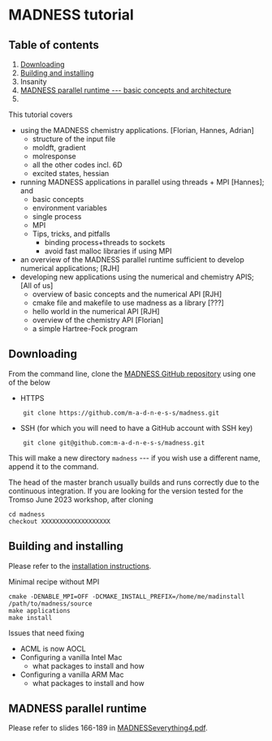 # MADNESS tutorial

## Table of contents

1. [Downloading](#downloading)
2. [Building and installing](#building-and-installing)
3. Insanity
4. [MADNESS parallel runtime --- basic concepts and architecture](#MADNESS-parallel-runtime)
5. 


This tutorial covers
* using the MADNESS chemistry applications. [Florian, Hannes, Adrian]
  - structure of the input file
  - moldft, gradient
  - molresponse
  - all the other codes incl. 6D
  - excited states, hessian
* running MADNESS applications in parallel using threads + MPI [Hannes]; and
  - basic concepts
  - environment variables
  - single process
  - MPI
  - Tips, tricks, and pitfalls
    - binding process+threads to sockets
    - avoid fast malloc libraries if using MPI
* an overview of the MADNESS parallel runtime sufficient to develop numerical applications; [RJH]
* developing new applications using the numerical and chemistry APIS; [All of us]
  - overview of basic concepts and the numerical API [RJH]
  - cmake file and makefile to use madness as a library [???]
  - hello world in the numerical API [RJH]
  - overview of the chemistry API [Florian]
  - a simple Hartree-Fock program
  
## Downloading

From the command line, clone the [MADNESS GitHub repository](https://github.com/m-a-d-n-e-s-s/madness) using one of the below
* HTTPS
```
    git clone https://github.com/m-a-d-n-e-s-s/madness.git
```
* SSH (for which you will need to have a GitHub account with SSH key)
```
    git clone git@github.com:m-a-d-n-e-s-s/madness.git
```
This will make a new directory `madness` --- if you wish use a different name, append it to the command.

The head of the master branch usually builds and runs correctly due to the continuous integration.  If you are looking for the version tested for the Tromso June 2023 workshop, after cloning 
```
cd madness
checkout XXXXXXXXXXXXXXXXXXX
```

## Building and installing

Please refer to the [installation instructions](https://madness.readthedocs.io/en/latest/INSTALL.html).

Minimal recipe without MPI
```
cmake -DENABLE_MPI=OFF -DCMAKE_INSTALL_PREFIX=/home/me/madinstall /path/to/madness/source
make applications
make install
```

Issues that need fixing
* ACML is now AOCL
* Configuring a vanilla Intel Mac
  - what packages to install and how
* Configuring a vanilla ARM Mac
  - what packages to install and how

## MADNESS parallel runtime

Please refer to slides 166-189 in [MADNESSeverything4.pdf](https://github.com/m-a-d-n-e-s-s/madness/blob/tutorial/doc/MADNESSeverything4.pdf).




